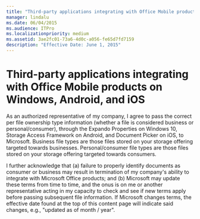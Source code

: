 ```yaml
---
title: "Third-party applications integrating with Office Mobile products on Windows, Android, and iOS"
manager: lindalu
ms.date: 06/04/2015
ms.audience: ITPro
ms.localizationpriority: medium
ms.assetid: 3ae2fc01-73a6-4d0c-a056-fe65d7fd7159
description: "Effective Date: June 1, 2015"
---
```


# Third-party applications integrating with Office Mobile products on Windows, Android, and iOS
 
As an authorized representative of my company, I agree to pass the correct per file ownership type information (whether a file is considered business or personal/consumer), through the Expando Properties on Windows 10, Storage Access Framework on Android, and Document Picker on iOS, to Microsoft. Business file types are those files stored on your storage offering targeted towards businesses. Personal/consumer file types are those files stored on your storage offering targeted towards consumers.
  
I further acknowledge that (a) failure to properly identify documents as consumer or business may result in termination of my company's ability to integrate with Microsoft Office products; and (b) Microsoft may update these terms from time to time, and the onus is on me or another representative acting in my capacity to check and see if new terms apply before passing subsequent file information. If Microsoft changes terms, the effective date found at the top of this content page will indicate said changes, e.g., "updated as of month / year".
  

